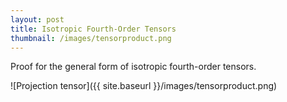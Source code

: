 ```yaml
---
layout: post
title: Isotropic Fourth-Order Tensors
thumbnail: /images/tensorproduct.png
---
```


Proof for the general form of isotropic fourth-order tensors.

![Projection tensor]({{ site.baseurl }}/images/tensorproduct.png)

<object data="{{ site.url }}{{ site.baseurl }}/images/isotropic-fourth-order-tensors.pdf" width="750" height="1000" type="application/pdf"></object>
